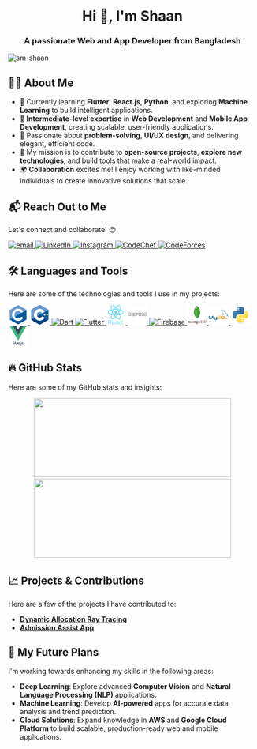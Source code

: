 <h1 align="center">Hi 👋, I'm Shaan</h1>
<h3 align="center">A passionate Web and App Developer from Bangladesh</h3>

<p > 
  <img src="https://komarev.com/ghpvc/?username=sm-shaan&label=Profile%20Views&color=0e75b6&style=flat" alt="sm-shaan" /> 
</p>



## 👨‍💻 About Me

- 🌱 Currently learning **Flutter**, **React.js**, **Python**, and exploring **Machine Learning** to build intelligent applications.
- 💼 **Intermediate-level expertise** in **Web Development** and **Mobile App Development**, creating scalable, user-friendly applications.
- 🔧 Passionate about **problem-solving**, **UI/UX design**, and delivering elegant, efficient code.
- 🎯 My mission is to contribute to **open-source projects**, **explore new technologies**, and build tools that make a real-world impact.
- 🌍 **Collaboration** excites me! I enjoy working with like-minded individuals to create innovative solutions that scale.


## 📬 Reach Out to Me

Let's connect and collaborate! 😊

<p>
  <a href="mailto:shanewazmahmud328@gmail.com" target="_blank">
    <img src="https://img.shields.io/badge/Email-shanewazmahmud328@gmail.com-blue?style=flat-square&logo=gmail" alt="email"/>
  </a>
  <a href="https://www.linkedin.com/in/shanewazmahmud/" target="_blank">
    <img src="https://img.shields.io/badge/LinkedIn-@shanewazmahmud-0e76a8?style=flat-square&logo=linkedin" alt="LinkedIn"/>
  </a>
  <a href="https://instagram.com/bosonto" target="_blank">
    <img src="https://img.shields.io/badge/Instagram-@bosonto-833AB4?style=flat-square&logo=instagram" alt="Instagram"/>
  </a>
  <a href="https://www.codechef.com/users/bosonto" target="_blank">
    <img src="https://img.shields.io/badge/CodeChef-bosonto-black?style=flat-square&logo=codechef" alt="CodeChef"/>
  </a>
  <a href="https://codeforces.com/profile/_bosonto_" target="_blank">
    <img src="https://img.shields.io/badge/CodeForces-@_bosonto_-00A9D6?style=flat-square&logo=codeforces" alt="CodeForces"/>
  </a>
</p>


## 🛠 Languages and Tools

Here are some of the technologies and tools I use in my projects:

<p> 
  <a href="https://www.cprogramming.com/" target="_blank" rel="noreferrer"> <img src="https://raw.githubusercontent.com/devicons/devicon/master/icons/c/c-original.svg" alt="C" width="40" height="40"/> </a>
  <a href="https://www.cplusplus.com/" target="_blank" rel="noreferrer"> <img src="https://raw.githubusercontent.com/devicons/devicon/master/icons/cplusplus/cplusplus-original.svg" alt="C++" width="40" height="40"/> </a>
  <a href="https://dart.dev" target="_blank" rel="noreferrer"> <img src="https://www.vectorlogo.zone/logos/dartlang/dartlang-icon.svg" alt="Dart" width="40" height="40"/> </a>
  <a href="https://flutter.dev" target="_blank" rel="noreferrer"> <img src="https://www.vectorlogo.zone/logos/flutterio/flutterio-icon.svg" alt="Flutter" width="40" height="40"/> </a>
  <a href="https://reactjs.org/" target="_blank" rel="noreferrer"> <img src="https://raw.githubusercontent.com/devicons/devicon/master/icons/react/react-original-wordmark.svg" alt="React" width="40" height="40"/> </a>
  <a href="https://expressjs.com" target="_blank" rel="noreferrer"> <img src="https://raw.githubusercontent.com/devicons/devicon/master/icons/express/express-original-wordmark.svg" alt="Express" width="40" height="40"/> </a>
  <a href="https://firebase.google.com/" target="_blank" rel="noreferrer"> <img src="https://www.vectorlogo.zone/logos/firebase/firebase-icon.svg" alt="Firebase" width="40" height="40"/> </a>
  <a href="https://www.mongodb.com/" target="_blank" rel="noreferrer"> <img src="https://raw.githubusercontent.com/devicons/devicon/master/icons/mongodb/mongodb-original-wordmark.svg" alt="MongoDB" width="40" height="40"/> </a>
  <a href="https://www.mysql.com/" target="_blank" rel="noreferrer"> <img src="https://raw.githubusercontent.com/devicons/devicon/master/icons/mysql/mysql-original-wordmark.svg" alt="MySQL" width="40" height="40"/> </a>
  <a href="https://www.python.org" target="_blank" rel="noreferrer"> <img src="https://raw.githubusercontent.com/devicons/devicon/master/icons/python/python-original.svg" alt="Python" width="40" height="40"/> </a>
  <a href="https://vuejs.org/" target="_blank" rel="noreferrer"> <img src="https://raw.githubusercontent.com/devicons/devicon/master/icons/vuejs/vuejs-original-wordmark.svg" alt="Vue.js" width="40" height="40"/> </a>
</p>


## 🔥 GitHub Stats

Here are some of my GitHub stats and insights:

<p align="center">
  <img height="160" width="400" src="https://github-readme-stats.vercel.app/api?username=sm-shaan&show_icons=true&hide_title=true&count_private=true&theme=radical&hide=prs"/>
  <img height="160" width="400" src="https://github-readme-stats.vercel.app/api/top-langs?username=sm-shaan&show_icons=true&locale=en&layout=compact&theme=radical" />
</p>


## 📈 Projects & Contributions

Here are a few of the projects I have contributed to:

- **[Dynamic Allocation Ray Tracing](https://github.com/faysaltaysir/Dynamic-_Allocation-Ray_Tracing)**
- **[Admission Assist App](https://github.com/sadman017/Admission_Assist-App?fbclid=IwY2xjawHRzM5leHRuA2FlbQIxMAABHUX9Jf0EDE_uEJpV62SYey4D0jlhogfOAiUIMYF7lc_2chlaL5ShYUhBoA_aem_ZE3PsSmmLqBKpXCjIjexkA)**


## 🎯 My Future Plans

I'm working towards enhancing my skills in the following areas:

- **Deep Learning**: Explore advanced **Computer Vision** and **Natural Language Processing (NLP)** applications.
- **Machine Learning**: Develop **AI-powered** apps for accurate data analysis and trend prediction.
- **Cloud Solutions**: Expand knowledge in **AWS** and **Google Cloud Platform** to build scalable, production-ready web and mobile applications.

